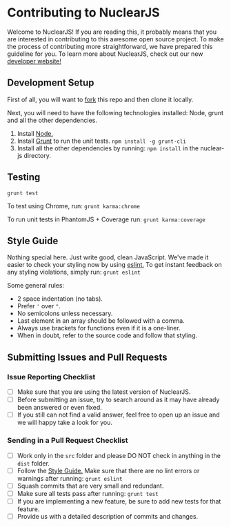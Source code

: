 # Contributing to NuclearJS

Welcome to NuclearJS!
If you are reading this, it probably means that you are interested in contributing to this awesome open source project.
To make the process of contributing more straightforward, we have prepared this guideline for you.
To learn more about NuclearJS, check out our new [developer website!](http://developers.optimizely.com/nuclear-js/docs/)

## Development Setup

First of all, you will want to [fork](https://help.github.com/articles/fork-a-repo/) this repo and then clone it locally.

Next, you will need to have the following technologies installed: Node, grunt and all the other dependencies.

1. Install [Node.](https://nodejs.org/download/)
2. Install [Grunt](http://gruntjs.com/getting-started) to run the unit tests. `npm install -g grunt-cli`
3. Install all the other dependencies by running: `npm install` in the nuclear-js directory.

## Testing

`grunt test`

To test using Chrome, run: `grunt karma:chrome`

To run unit tests in PhantomJS + Coverage run: `grunt karma:coverage`

## Style Guide

Nothing special here. Just write good, clean JavaScript. We've made it easier to check your styling now by using [eslint.](http://eslint.org/) To get instant feedback on any styling violations, simply run: `grunt eslint`

Some general rules:

 - 2 space indentation (no tabs).
 - Prefer `'` over `"`.
 - No semicolons unless necessary.
 - Last element in an array should be followed with a comma.
 - Always use brackets for functions even if it is a one-liner.
 - When in doubt, refer to the source code and follow that styling.

## Submitting Issues and Pull Requests

### Issue Reporting Checklist

 - [ ] Make sure that you are using the latest version of NuclearJS.
 - [ ] Before submitting an issue, try to search around as it may have already been answered or even fixed.
 - [ ] If you still can not find a valid answer, feel free to open up an issue and we will happy take a look for you.

### Sending in a Pull Request Checklist

 - [ ] Work only in the `src` folder and please DO NOT check in anything in the `dist` folder.
 - [ ] Follow the [Style Guide.](https://github.com/optimizely/nuclear-js/blob/master/CONTRIBUTING.md#style-guide) Make sure that there are no lint errors or warnings after running: `grunt eslint`
 - [ ] Squash commits that are very small and redundant.
 - [ ] Make sure all tests pass after running: `grunt test`
 - [ ] If you are implementing a new feature, be sure to add new tests for that feature.
 - [ ] Provide us with a detailed description of commits and changes.
